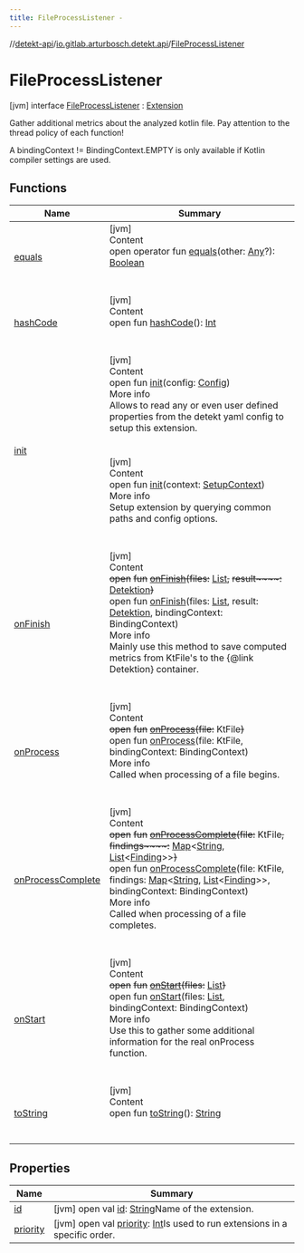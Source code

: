 ```yaml
---
title: FileProcessListener -
---
```

//[detekt-api](../../index.md)/[io.gitlab.arturbosch.detekt.api](../index.md)/[FileProcessListener](index.md)



# FileProcessListener  
 [jvm] interface [FileProcessListener](index.md) : [Extension](../-extension/index.md)

Gather additional metrics about the analyzed kotlin file. Pay attention to the thread policy of each function!



A bindingContext != BindingContext.EMPTY is only available if Kotlin compiler settings are used.

   


## Functions  
  
|  Name|  Summary| 
|---|---|
| <a name="kotlin/Any/equals/#kotlin.Any?/PointingToDeclaration/"></a>[equals](../../io.gitlab.arturbosch.detekt.api.internal/-yaml-config/-companion/index.md#%5Bkotlin%2FAny%2Fequals%2F%23kotlin.Any%3F%2FPointingToDeclaration%2F%5D%2FFunctions%2F-931080397)| <a name="kotlin/Any/equals/#kotlin.Any?/PointingToDeclaration/"></a>[jvm]  <br>Content  <br>open operator fun [equals](../../io.gitlab.arturbosch.detekt.api.internal/-yaml-config/-companion/index.md#%5Bkotlin%2FAny%2Fequals%2F%23kotlin.Any%3F%2FPointingToDeclaration%2F%5D%2FFunctions%2F-931080397)(other: [Any](https://kotlinlang.org/api/latest/jvm/stdlib/kotlin/-any/index.html)?): [Boolean](https://kotlinlang.org/api/latest/jvm/stdlib/kotlin/-boolean/index.html)  <br><br><br>
| <a name="kotlin/Any/hashCode/#/PointingToDeclaration/"></a>[hashCode](../../io.gitlab.arturbosch.detekt.api.internal/-yaml-config/-companion/index.md#%5Bkotlin%2FAny%2FhashCode%2F%23%2FPointingToDeclaration%2F%5D%2FFunctions%2F-931080397)| <a name="kotlin/Any/hashCode/#/PointingToDeclaration/"></a>[jvm]  <br>Content  <br>open fun [hashCode](../../io.gitlab.arturbosch.detekt.api.internal/-yaml-config/-companion/index.md#%5Bkotlin%2FAny%2FhashCode%2F%23%2FPointingToDeclaration%2F%5D%2FFunctions%2F-931080397)(): [Int](https://kotlinlang.org/api/latest/jvm/stdlib/kotlin/-int/index.html)  <br><br><br>
| <a name="io.gitlab.arturbosch.detekt.api/Extension/init/#io.gitlab.arturbosch.detekt.api.Config/PointingToDeclaration/"></a>[init](../-extension/init.md)| <a name="io.gitlab.arturbosch.detekt.api/Extension/init/#io.gitlab.arturbosch.detekt.api.Config/PointingToDeclaration/"></a>[jvm]  <br>Content  <br>open fun [init](../-extension/init.md)(config: [Config](../-config/index.md))  <br>More info  <br>Allows to read any or even user defined properties from the detekt yaml config to setup this extension.  <br><br><br>[jvm]  <br>Content  <br>open fun [init](../-extension/init.md)(context: [SetupContext](../-setup-context/index.md))  <br>More info  <br>Setup extension by querying common paths and config options.  <br><br><br>
| <a name="io.gitlab.arturbosch.detekt.api/FileProcessListener/onFinish/#kotlin.collections.List[org.jetbrains.kotlin.psi.KtFile]#io.gitlab.arturbosch.detekt.api.Detektion/PointingToDeclaration/"></a>[onFinish](on-finish.md)| <a name="io.gitlab.arturbosch.detekt.api/FileProcessListener/onFinish/#kotlin.collections.List[org.jetbrains.kotlin.psi.KtFile]#io.gitlab.arturbosch.detekt.api.Detektion/PointingToDeclaration/"></a>[jvm]  <br>Content  <br>~~open~~ ~~fun~~ [~~onFinish~~](on-finish.md)~~(~~~~files~~~~:~~ [List](https://kotlinlang.org/api/latest/jvm/stdlib/kotlin.collections/-list/index.html)<KtFile>~~,~~ ~~result~~~~:~~ [Detektion](../-detektion/index.md)~~)~~  <br>open fun [onFinish](on-finish.md)(files: [List](https://kotlinlang.org/api/latest/jvm/stdlib/kotlin.collections/-list/index.html)<KtFile>, result: [Detektion](../-detektion/index.md), bindingContext: BindingContext)  <br>More info  <br>Mainly use this method to save computed metrics from KtFile's to the {@link Detektion} container.  <br><br><br>
| <a name="io.gitlab.arturbosch.detekt.api/FileProcessListener/onProcess/#org.jetbrains.kotlin.psi.KtFile/PointingToDeclaration/"></a>[onProcess](on-process.md)| <a name="io.gitlab.arturbosch.detekt.api/FileProcessListener/onProcess/#org.jetbrains.kotlin.psi.KtFile/PointingToDeclaration/"></a>[jvm]  <br>Content  <br>~~open~~ ~~fun~~ [~~onProcess~~](on-process.md)~~(~~~~file~~~~:~~ KtFile~~)~~  <br>open fun [onProcess](on-process.md)(file: KtFile, bindingContext: BindingContext)  <br>More info  <br>Called when processing of a file begins.  <br><br><br>
| <a name="io.gitlab.arturbosch.detekt.api/FileProcessListener/onProcessComplete/#org.jetbrains.kotlin.psi.KtFile#kotlin.collections.Map[kotlin.String,kotlin.collections.List[io.gitlab.arturbosch.detekt.api.Finding]]/PointingToDeclaration/"></a>[onProcessComplete](on-process-complete.md)| <a name="io.gitlab.arturbosch.detekt.api/FileProcessListener/onProcessComplete/#org.jetbrains.kotlin.psi.KtFile#kotlin.collections.Map[kotlin.String,kotlin.collections.List[io.gitlab.arturbosch.detekt.api.Finding]]/PointingToDeclaration/"></a>[jvm]  <br>Content  <br>~~open~~ ~~fun~~ [~~onProcessComplete~~](on-process-complete.md)~~(~~~~file~~~~:~~ KtFile~~,~~ ~~findings~~~~:~~ [Map](https://kotlinlang.org/api/latest/jvm/stdlib/kotlin.collections/-map/index.html)<[String](https://kotlinlang.org/api/latest/jvm/stdlib/kotlin/-string/index.html), [List](https://kotlinlang.org/api/latest/jvm/stdlib/kotlin.collections/-list/index.html)<[Finding](../-finding/index.md)>>~~)~~  <br>open fun [onProcessComplete](on-process-complete.md)(file: KtFile, findings: [Map](https://kotlinlang.org/api/latest/jvm/stdlib/kotlin.collections/-map/index.html)<[String](https://kotlinlang.org/api/latest/jvm/stdlib/kotlin/-string/index.html), [List](https://kotlinlang.org/api/latest/jvm/stdlib/kotlin.collections/-list/index.html)<[Finding](../-finding/index.md)>>, bindingContext: BindingContext)  <br>More info  <br>Called when processing of a file completes.  <br><br><br>
| <a name="io.gitlab.arturbosch.detekt.api/FileProcessListener/onStart/#kotlin.collections.List[org.jetbrains.kotlin.psi.KtFile]/PointingToDeclaration/"></a>[onStart](on-start.md)| <a name="io.gitlab.arturbosch.detekt.api/FileProcessListener/onStart/#kotlin.collections.List[org.jetbrains.kotlin.psi.KtFile]/PointingToDeclaration/"></a>[jvm]  <br>Content  <br>~~open~~ ~~fun~~ [~~onStart~~](on-start.md)~~(~~~~files~~~~:~~ [List](https://kotlinlang.org/api/latest/jvm/stdlib/kotlin.collections/-list/index.html)<KtFile>~~)~~  <br>open fun [onStart](on-start.md)(files: [List](https://kotlinlang.org/api/latest/jvm/stdlib/kotlin.collections/-list/index.html)<KtFile>, bindingContext: BindingContext)  <br>More info  <br>Use this to gather some additional information for the real onProcess function.  <br><br><br>
| <a name="kotlin/Any/toString/#/PointingToDeclaration/"></a>[toString](../../io.gitlab.arturbosch.detekt.api.internal/-yaml-config/-companion/index.md#%5Bkotlin%2FAny%2FtoString%2F%23%2FPointingToDeclaration%2F%5D%2FFunctions%2F-931080397)| <a name="kotlin/Any/toString/#/PointingToDeclaration/"></a>[jvm]  <br>Content  <br>open fun [toString](../../io.gitlab.arturbosch.detekt.api.internal/-yaml-config/-companion/index.md#%5Bkotlin%2FAny%2FtoString%2F%23%2FPointingToDeclaration%2F%5D%2FFunctions%2F-931080397)(): [String](https://kotlinlang.org/api/latest/jvm/stdlib/kotlin/-string/index.html)  <br><br><br>


## Properties  
  
|  Name|  Summary| 
|---|---|
| <a name="io.gitlab.arturbosch.detekt.api/FileProcessListener/id/#/PointingToDeclaration/"></a>[id](id.md)| <a name="io.gitlab.arturbosch.detekt.api/FileProcessListener/id/#/PointingToDeclaration/"></a> [jvm] open val [id](id.md): [String](https://kotlinlang.org/api/latest/jvm/stdlib/kotlin/-string/index.html)Name of the extension.   <br>
| <a name="io.gitlab.arturbosch.detekt.api/FileProcessListener/priority/#/PointingToDeclaration/"></a>[priority](priority.md)| <a name="io.gitlab.arturbosch.detekt.api/FileProcessListener/priority/#/PointingToDeclaration/"></a> [jvm] open val [priority](priority.md): [Int](https://kotlinlang.org/api/latest/jvm/stdlib/kotlin/-int/index.html)Is used to run extensions in a specific order.   <br>

